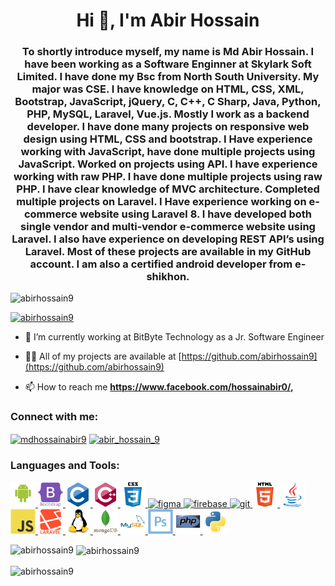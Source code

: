 <h1 align="center">Hi 👋, I'm Abir Hossain</h1>
<h3 align="center">To shortly introduce myself, my name is Md Abir Hossain. I have been working as a Software Enginner at Skylark Soft Limited. I have done my Bsc from North South University. My major was CSE. I have knowledge on HTML, CSS, XML, Bootstrap, JavaScript, jQuery, C, C++, C Sharp, Java, Python, PHP, MySQL, Laravel, Vue.js. Mostly I work as a backend developer. I have done many projects on responsive web design using HTML, CSS and bootstrap. I Have experience working with JavaScript, have done multiple projects using JavaScript. Worked on projects using API. I have experience working with raw PHP. I have done multiple projects using raw PHP. I have clear knowledge of MVC architecture. Completed multiple projects on Laravel. I Have experience working on e-commerce website using Laravel 8. I have developed both single vendor and multi-vendor e-commerce website using Laravel. I also have experience on developing REST API’s using Laravel. Most of these projects are available in my GitHub account. I am also a certified android developer from e-shikhon.</h3>

<p align="left"> <img src="https://komarev.com/ghpvc/?username=abirhossain9&label=Profile%20views&color=0e75b6&style=flat" alt="abirhossain9" /> </p>

<p align="left"> <a href="https://github.com/ryo-ma/github-profile-trophy"><img src="https://github-profile-trophy.vercel.app/?username=abirhossain9" alt="abirhossain9" /></a> </p>

- 🔭 I’m currently working at BitByte Technology as a Jr. Software Engineer

- 👨‍💻 All of my projects are available at [https://github.com/abirhossain9](https://github.com/abirhossain9)

- 📫 How to reach me **https://www.facebook.com/hossainabir0/,**

<h3 align="left">Connect with me:</h3>
<p align="left">
<a href="https://linkedin.com/in/mdhossainabir9" target="blank"><img align="center" src="https://raw.githubusercontent.com/rahuldkjain/github-profile-readme-generator/master/src/images/icons/Social/linked-in-alt.svg" alt="mdhossainabir9" height="30" width="40" /></a>
<a href="https://instagram.com/abir_hossain_9" target="blank"><img align="center" src="https://raw.githubusercontent.com/rahuldkjain/github-profile-readme-generator/master/src/images/icons/Social/instagram.svg" alt="abir_hossain_9" height="30" width="40" /></a>
</p>

<h3 align="left">Languages and Tools:</h3>
<p align="left"> <a href="https://developer.android.com" target="_blank"> <img src="https://raw.githubusercontent.com/devicons/devicon/master/icons/android/android-original-wordmark.svg" alt="android" width="40" height="40"/> </a> <a href="https://getbootstrap.com" target="_blank"> <img src="https://raw.githubusercontent.com/devicons/devicon/master/icons/bootstrap/bootstrap-plain-wordmark.svg" alt="bootstrap" width="40" height="40"/> </a> <a href="https://www.cprogramming.com/" target="_blank"> <img src="https://raw.githubusercontent.com/devicons/devicon/master/icons/c/c-original.svg" alt="c" width="40" height="40"/> </a> <a href="https://www.w3schools.com/cpp/" target="_blank"> <img src="https://raw.githubusercontent.com/devicons/devicon/master/icons/cplusplus/cplusplus-original.svg" alt="cplusplus" width="40" height="40"/> </a> <a href="https://www.w3schools.com/css/" target="_blank"> <img src="https://raw.githubusercontent.com/devicons/devicon/master/icons/css3/css3-original-wordmark.svg" alt="css3" width="40" height="40"/> </a> <a href="https://www.figma.com/" target="_blank"> <img src="https://www.vectorlogo.zone/logos/figma/figma-icon.svg" alt="figma" width="40" height="40"/> </a> <a href="https://firebase.google.com/" target="_blank"> <img src="https://www.vectorlogo.zone/logos/firebase/firebase-icon.svg" alt="firebase" width="40" height="40"/> </a> <a href="https://git-scm.com/" target="_blank"> <img src="https://www.vectorlogo.zone/logos/git-scm/git-scm-icon.svg" alt="git" width="40" height="40"/> </a> <a href="https://www.w3.org/html/" target="_blank"> <img src="https://raw.githubusercontent.com/devicons/devicon/master/icons/html5/html5-original-wordmark.svg" alt="html5" width="40" height="40"/> </a> <a href="https://www.java.com" target="_blank"> <img src="https://raw.githubusercontent.com/devicons/devicon/master/icons/java/java-original.svg" alt="java" width="40" height="40"/> </a> <a href="https://developer.mozilla.org/en-US/docs/Web/JavaScript" target="_blank"> <img src="https://raw.githubusercontent.com/devicons/devicon/master/icons/javascript/javascript-original.svg" alt="javascript" width="40" height="40"/> </a> <a href="https://laravel.com/" target="_blank"> <img src="https://raw.githubusercontent.com/devicons/devicon/master/icons/laravel/laravel-plain-wordmark.svg" alt="laravel" width="40" height="40"/> </a> <a href="https://www.linux.org/" target="_blank"> <img src="https://raw.githubusercontent.com/devicons/devicon/master/icons/linux/linux-original.svg" alt="linux" width="40" height="40"/> </a> <a href="https://www.mongodb.com/" target="_blank"> <img src="https://raw.githubusercontent.com/devicons/devicon/master/icons/mongodb/mongodb-original-wordmark.svg" alt="mongodb" width="40" height="40"/> </a> <a href="https://www.mysql.com/" target="_blank"> <img src="https://raw.githubusercontent.com/devicons/devicon/master/icons/mysql/mysql-original-wordmark.svg" alt="mysql" width="40" height="40"/> </a> <a href="https://www.photoshop.com/en" target="_blank"> <img src="https://raw.githubusercontent.com/devicons/devicon/master/icons/photoshop/photoshop-line.svg" alt="photoshop" width="40" height="40"/> </a> <a href="https://www.php.net" target="_blank"> <img src="https://raw.githubusercontent.com/devicons/devicon/master/icons/php/php-original.svg" alt="php" width="40" height="40"/> </a> <a href="https://www.python.org" target="_blank"> <img src="https://raw.githubusercontent.com/devicons/devicon/master/icons/python/python-original.svg" alt="python" width="40" height="40"/> </a> </p>

<p><img align="left" src="https://github-readme-stats.vercel.app/api/top-langs?username=abirhossain9&show_icons=true&locale=en&layout=compact" alt="abirhossain9" /></p>

<p>&nbsp;<img align="center" src="https://github-readme-stats.vercel.app/api?username=abirhossain9&show_icons=true&locale=en" alt="abirhossain9" /></p>

<p><img align="center" src="https://github-readme-streak-stats.herokuapp.com/?user=abirhossain9&" alt="abirhossain9" /></p>

